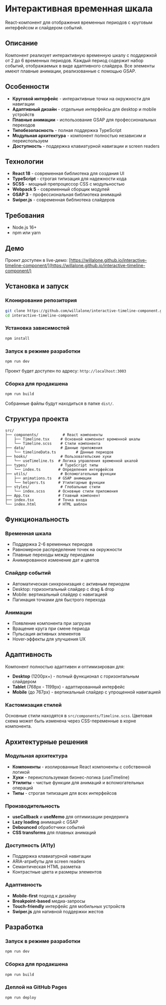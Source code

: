 # Интерактивная временная шкала

React-компонент для отображения временных периодов с круговым интерфейсом и слайдером событий.

## Описание

Компонент реализует интерактивную временную шкалу с поддержкой от 2 до 6 временных периодов. Каждый период содержит набор событий, отображаемых в виде адаптивного слайдера. Все элементы имеют плавные анимации, реализованные с помощью GSAP.

## Особенности

- **Круговой интерфейс** - интерактивные точки на окружности для навигации
- **Адаптивный дизайн** - отдельные интерфейсы для desktop и mobile устройств
- **Плавные анимации** - использование GSAP для профессиональных переходов
- **Типобезопасность** - полная поддержка TypeScript
- **Модульная архитектура** - компонент полностью независим и переиспользуем
- **Доступность** - поддержка клавиатурной навигации и screen readers

## Технологии

- **React 18** - современная библиотека для создания UI
- **TypeScript** - строгая типизация для надежности кода
- **SCSS** - мощный препроцессор CSS с модульностью
- **Webpack 5** - современный сборщик модулей
- **GSAP 3** - профессиональная библиотека анимаций
- **Swiper.js** - современная библиотека слайдеров

## Требования

- Node.js 16+ 
- npm или yarn

## Демо

Проект доступен в live-демо: [https://willalone.github.io/interactive-timeline-component/](https://willalone.github.io/interactive-timeline-component/)

## Установка и запуск

### Клонирование репозитория
```bash
git clone https://github.com/willalone/interactive-timeline-component.git
cd interactive-timeline-component
```

### Установка зависимостей
```bash
npm install
```

### Запуск в режиме разработки
```bash
npm run dev
```

Проект будет доступен по адресу: `http://localhost:3003`

### Сборка для продакшена
```bash
npm run build
```

Собранные файлы будут находиться в папке `dist/`.

## Структура проекта

```
src/
├── components/           # React компоненты
│   ├── Timeline.tsx     # Основной компонент временной шкалы
│   └── Timeline.scss    # Стили компонента
├── data/                # Данные приложения
│   └── timelineData.ts         # Данные периодов
├── hooks/               # Пользовательские хуки
│   └── useTimeline.ts  # Логика управления временной шкалой
├── types/               # TypeScript типы
│   └── index.ts        # Определения интерфейсов
├── utils/               # Вспомогательные функции
│   ├── animations.ts   # GSAP анимации
│   └── helpers.ts      # Утилитарные функции
├── styles/              # Глобальные стили
│   └── index.scss      # Основные стили приложения
├── App.tsx             # Главный компонент
├── index.tsx           # Точка входа
└── index.html          # HTML шаблон
```

## Функциональность

### Временная шкала
- Поддержка 2-6 временных периодов
- Равномерное распределение точек на окружности
- Плавные переходы между периодами
- Анимированное изменение дат и цветов

### Слайдер событий
- Автоматическая синхронизация с активным периодом
- Desktop: горизонтальный слайдер с drag & drop
- Mobile: вертикальный слайдер с навигацией
- Пагинация точками для быстрого перехода

### Анимации
- Появление компонента при загрузке
- Вращение круга при смене периода
- Пульсация активных элементов
- Hover-эффекты для улучшения UX

## Адаптивность

Компонент полностью адаптивен и оптимизирован для:
- **Desktop** (1200px+) - полный функционал с горизонтальным слайдером
- **Tablet** (768px - 1199px) - адаптированный интерфейс
- **Mobile** (до 767px) - вертикальный слайдер с упрощенной навигацией


### Кастомизация стилей
Основные стили находятся в `src/components/Timeline.scss`. Цветовая схема может быть изменена через CSS-переменные в корне компонента.

## Архитектурные решения

### Модульная архитектура
- **Компоненты** - изолированные React компоненты с собственной логикой
- **Хуки** - переиспользуемая бизнес-логика (useTimeline)
- **Утилиты** - чистые функции для анимаций и вспомогательных операций
- **Типы** - строгая типизация для всех интерфейсов

### Производительность
- **useCallback** и **useMemo** для оптимизации рендеринга
- **Lazy loading** анимаций с GSAP
- **Debounced** обработчики событий
- **CSS transforms** для плавных анимаций

### Доступность (A11y)
- Поддержка клавиатурной навигации
- ARIA-атрибуты для screen readers
- Семантическая HTML разметка
- Контрастные цвета и размеры элементов

### Адаптивность
- **Mobile-first** подход к дизайну
- **Breakpoint-based** медиа-запросы
- **Touch-friendly** интерфейс для мобильных устройств
- **Swiper.js** для нативной поддержки жестов

## Разработка

### Запуск в режиме разработки
```bash
npm run dev
```

### Сборка для продакшена
```bash
npm run build
```

### Деплой на GitHub Pages
```bash
npm run deploy
```
